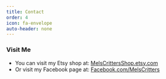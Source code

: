 ```yaml
---
title: Contact
order: 4
icon: fa-envelope
auto-header: none
---
```

### Visit Me
* You can visit my Etsy shop at: [MelsCrittersShop.etsy.com](https://MelsCrittersShop.etsy.com)
* Or visit my Facebook page at: [Facebook.com/MelsCritters](https://facebook.com/MelsCritters)
